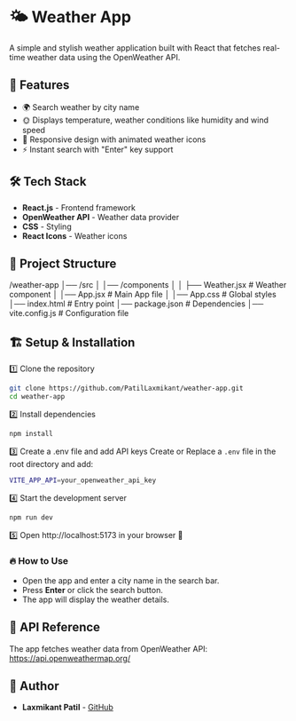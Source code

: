 # 🌤 Weather App
A simple and stylish weather application built with React that fetches real-time weather data using the OpenWeather API.

## 🚀 Features
- 🌍 Search weather by city name
- 🌞 Displays temperature, weather conditions like humidity and wind speed
- 🎨 Responsive design with animated weather icons
- ⚡ Instant search with "Enter" key support

## 🛠 Tech Stack
- **React.js** - Frontend framework
- **OpenWeather API** - Weather data provider
- **CSS** - Styling
- **React Icons** - Weather icons

## 📂 Project Structure
/weather-app
│── /src
│   │── /components
│   │   ├── Weather.jsx   # Weather component
│   │── App.jsx          # Main App file
│   │── App.css          # Global styles
│── index.html           # Entry point
│── package.json         # Dependencies
│── vite.config.js       # Configuration file

## 🏗 Setup & Installation

1️⃣ Clone the repository  
```sh
git clone https://github.com/PatilLaxmikant/weather-app.git
cd weather-app
```
2️⃣ Install dependencies
```sh
npm install
```
3️⃣ Create a .env file and add API keys
Create or Replace a `.env` file in the root directory and add:
```sh
VITE_APP_API=your_openweather_api_key
```

4️⃣ Start the development server
```sh
npm run dev
```

5️⃣ Open http://localhost:5173 in your browser 🎉
### 🔥 How to Use
- Open the app and enter a city name in the search bar.
- Press **Enter** or click the search button.
- The app will display the weather details.

## 🔗 API Reference
The app fetches weather data from OpenWeather API: https://api.openweathermap.org/

## 👤 Author
- **Laxmikant Patil** - [GitHub](https://github.com/PatilLaxmikant)


